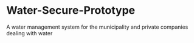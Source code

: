# Water-Secure-Prototype
A water management system for the municipality and private companies dealing with water
